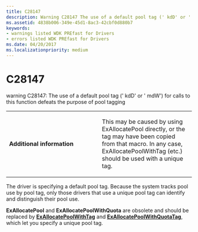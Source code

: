 ```yaml
---
title: C28147
description: Warning C28147 The use of a default pool tag (' kdD' or ' mdW') for calls to this function defeats the purpose of pool tagging.
ms.assetid: 4838b006-349e-45d1-8ac3-42cbf0d880b7
keywords:
- warnings listed WDK PREfast for Drivers
- errors listed WDK PREfast for Drivers
ms.date: 04/20/2017
ms.localizationpriority: medium
---
```


# C28147


warning C28147: The use of a default pool tag (' kdD' or ' mdW') for calls to this function defeats the purpose of pool tagging

<table>
<colgroup>
<col width="50%" />
<col width="50%" />
</colgroup>
<tbody>
<tr class="odd">
<td align="left"><p><strong>Additional information</strong></p></td>
<td align="left"><p>This may be caused by using ExAllocatePool directly, or the tag may have been copied from that macro. In any case, ExAllocatePoolWithTag (etc.) should be used with a unique tag.</p></td>
</tr>
</tbody>
</table>

 

The driver is specifying a default pool tag. Because the system tracks pool use by pool tag, only those drivers that use a unique pool tag can identify and distinguish their pool use.

**ExAllocatePool** and **ExAllocatePoolWithQuota** are obsolete and should be replaced by [**ExAllocatePoolWithTag**](https://msdn.microsoft.com/library/windows/hardware/ff544520) and [**ExAllocatePoolWithQuotaTag**](https://msdn.microsoft.com/library/windows/hardware/ff544513), which let you specify a unique pool tag.

 

 





